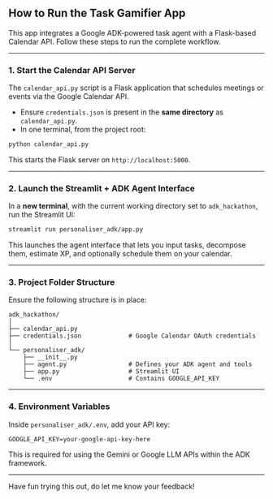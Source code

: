 ## How to Run the Task Gamifier App

This app integrates a Google ADK-powered task agent with a Flask-based Calendar API. Follow these steps to run the complete workflow.

---

### 1. Start the Calendar API Server

The `calendar_api.py` script is a Flask application that schedules meetings or events via the Google Calendar API.

- Ensure `credentials.json` is present in the **same directory** as `calendar_api.py`.
- In one terminal, from the project root:

```bash
python calendar_api.py
```

This starts the Flask server on `http://localhost:5000`.

---

### 2. Launch the Streamlit + ADK Agent Interface

In a **new terminal**, with the current working directory set to `adk_hackathon`, run the Streamlit UI:

```bash
streamlit run personaliser_adk/app.py
```

This launches the agent interface that lets you input tasks, decompose them, estimate XP, and optionally schedule them on your calendar.

---

### 3. Project Folder Structure

Ensure the following structure is in place:

```
adk_hackathon/
│
├── calendar_api.py
├── credentials.json             # Google Calendar OAuth credentials
│
└── personaliser_adk/
    ├── __init__.py
    ├── agent.py                 # Defines your ADK agent and tools
    ├── app.py                   # Streamlit UI
    └── .env                     # Contains GOOGLE_API_KEY
```

---

### 4. Environment Variables

Inside `personaliser_adk/.env`, add your API key:

```env
GOOGLE_API_KEY=your-google-api-key-here
```

This is required for using the Gemini or Google LLM APIs within the ADK framework.

---

Have fun trying this out, do let me know your feedback!